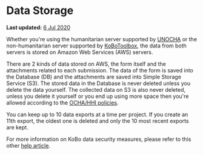 # Data Storage
**Last updated:** <a href="https://github.com/kobotoolbox/docs/blob/a3a760fe8ceadb5b7a8bdf5f30f40776c941b857/source/data_storage.md" class="reference">6 Jul 2020</a>

Whether you're using the humanitarian server supported by [UNOCHA](https://kobo.humanitarianresponse.info/accounts/login/?next=/#/) or the non-humanitarian server supported by [KoBoToolbox](https://kf.kobotoolbox.org/accounts/login/?next=/#/), the data from both servers is stored on Amazon Web Services (AWS) servers. 

There are 2 kinds of data stored on AWS, the form itself and the attachments related to each submission. The data of the form is saved into the Database (DB) and the attachments are saved into Simple Storage Service (S3). The stored data in the Database is never deleted unless you delete the data yourself. The collected data on S3 is also never deleted, unless you delete it yourself or you end up using more space then you're allowed according to the [OCHA/HHI policies](server.md). 

You can keep up to 10 data exports at a time per project. If you create an 11th export, the oldest one is deleted and only the 10 most recent exports are kept.

For more information on KoBo data security measures, please refer to this other [help article](is_my_data_safe.md). 
